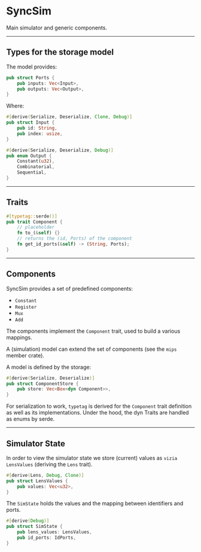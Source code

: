 # SyncSim

Main simulator and generic components.

---

## Types for the storage model

The model provides:

```rust
pub struct Ports {
    pub inputs: Vec<Input>,
    pub outputs: Vec<Output>,
}
```

Where:

```rust
#[derive(Serialize, Deserialize, Clone, Debug)]
pub struct Input {
    pub id: String,
    pub index: usize,
}

#[derive(Serialize, Deserialize, Debug)]
pub enum Output {
    Constant(u32),
    Combinatorial,
    Sequential,
}
```

---

## Traits

```rust
#[typetag::serde()]
pub trait Component {
    // placeholder
    fn to_(&self) {}
    // returns the (id, Ports) of the component
    fn get_id_ports(&self) -> (String, Ports);
}
```

---

## Components

SyncSim provides a set of predefined components:

- `Constant`
- `Register`
- `Mux`
- `Add`

The components implement the `Component` trait, used to build a various mappings.

A (simulation) model can extend the set of components (see the `mips` member crate).

A model is defined by the storage:

```rust
#[derive(Serialize, Deserialize)]
pub struct ComponentStore {
    pub store: Vec<Box<dyn Component>>,
}
```

For serialization to work, `typetag` is derived for the `Component` trait definition as well as its implementations. Under the hood, the dyn Traits are handled as enums by serde.

---

## Simulator State

In order to view the simulator state we store (current) values as `vizia` `LensValues` (deriving the `Lens` trait).

```rust
#[derive(Lens, Debug, Clone)]
pub struct LensValues {
    pub values: Vec<u32>,
}
```

The `SimState` holds the values and the mapping between identifiers and ports.

```rust
#[derive(Debug)]
pub struct SimState {
    pub lens_values: LensValues,
    pub id_ports: IdPorts,
}
```



